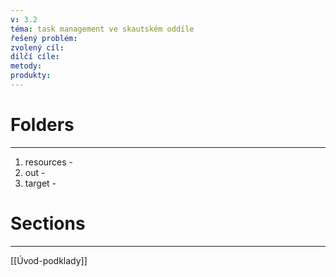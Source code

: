 ```yaml
---
v: 3.2
téma: task management ve skautském oddíle
řešený problém: 
zvolený cíl: 
dílčí cíle: 
metody: 
produkty: 
---
```

# Folders
---
1. resources - 
2. out - 
3. target - 
# Sections
---
[[Úvod-podklady]]